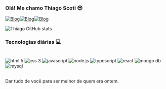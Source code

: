 ### Olá! Me chamo Thiago Scoti 😎

[![Blog](https://img.shields.io/badge/Instagram-E4405F?style=for-the-badge&logo=instagram&logoColor=white)](https://www.instagram.com/thiago.poff/)[![Blog](https://img.shields.io/badge/LinkedIn-0077B5?style=for-the-badge&logo=linkedin&logoColor=white)](https://www.linkedin.com/in/thiago-scoti/)[![Blog](https://img.shields.io/badge/Twitter-1DA1F2?style=for-the-badge&logo=twitter&logoColor=white)](https://twitter.com/EXECrowx)

![Thiago GitHub stats](https://github-readme-stats.vercel.app/api?username=ThiagoDeMattiaScoti&show_icons=true&theme=bear)

### Tecnologias diárias 💻

<div style="display: inline_bock"><br/>
    <img align="center" alt="html 5" src="https://img.shields.io/badge/HTML5-E34F26?style=for-the-badge&logo=html5&logoColor=white">
    <img align="center" alt="css 3" src="https://img.shields.io/badge/CSS3-1572B6?style=for-the-badge&logo=css3&logoColor=white">
    <img align="center" alt="javascript" src="https://img.shields.io/badge/JavaScript-323330?style=for-the-badge&logo=javascript&logoColor=F7DF1E">
    <img align="center" alt="node.js" src="https://img.shields.io/badge/Node.js-43853D?style=for-the-badge&logo=node.js&logoColor=white">
    <img align="center" alt="typescript" src="https://img.shields.io/badge/TypeScript-007ACC?style=for-the-badge&logo=typescript&logoColor=white">
    <img align="center" alt="react" src="https://img.shields.io/badge/React-20232A?style=for-the-badge&logo=react&logoColor=61DAFB">
    <img align="center" alt="mongo db" src="https://img.shields.io/badge/MongoDB-4EA94B?style=for-the-badge&logo=mongodb&logoColor=white">
    <img align="center" alt="mysql" src="https://img.shields.io/badge/MySQL-00000F?style=for-the-badge&logo=mysql&logoColor=white">
</div></br>

Dar tudo de você para ser melhor de quem era ontem.
